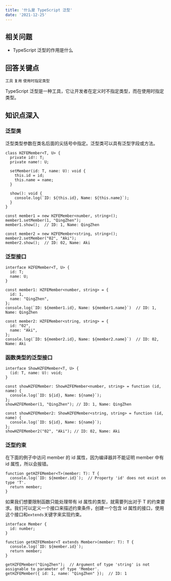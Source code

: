 ```yaml
---
title: '什么是 TypeScript 泛型'
date: '2021-12-25'
---
```


## 相关问题

- TypeScript 泛型的作用是什么

## 回答关键点

`工具` `复用` `使用时指定类型`

TypeScript 泛型是一种工具，它让开发者在定义时不指定类型，而在使用时指定类型。

## 知识点深入

### 泛型类

泛型类型参数在类名后面的尖括号中指定。泛型类可以具有泛型字段或方法。

```tsx
class HZFEMember<T, U> {
  private id!: T;
  private name!: U;

  setMember(id: T, name: U): void {
    this.id = id;
    this.name = name;
  }

  show(): void {
    console.log(`ID: ${this.id}, Name: ${this.name}`);
  }
}

const member1 = new HZFEMember<number, string>();
member1.setMember(1, "QingZhen");
member1.show();  // ID: 1, Name: QingZhen

const member2 = new HZFEMember<string, string>();
member2.setMember("02", "Aki");
member2.show();  // ID: 02, Name: Aki
```

### 泛型接口

```tsx
interface HZFEMember<T, U> {
  id: T;
  name: U;
}

const member1: HZFEMember<number, string> = {
  id: 1,
  name: "QingZhen",
};
console.log(`ID: ${member1.id}, Name: ${member1.name}`)  // ID: 1, Name: QingZhen

const member2: HZFEMember<string, string> = {
  id: "02",
  name: "Aki",
};
console.log(`ID: ${member2.id}, Name: ${member2.name}`)  // ID: 02, Name: Aki
```

### 函数类型的泛型接口

```tsx
interface ShowHZFEMember<T, U> {
  (id: T, name: U): void;
}

const showHZFEMember: ShowHZFEMember<number, string> = function (id, name) {
  console.log(`ID: ${id}, Name: ${name}`);
};
showHZFEMember(1, "QingZhen"); // ID: 1, Name: QingZhen

const showHZFEMember2: ShowHZFEMember<string, string> = function (id, name) {
  console.log(`ID: ${id}, Name: ${name}`);
};
showHZFEMember2("02", "Aki"); // ID: 02, Name: Aki
```

### 泛型约束

在下面的例子中访问 member 的 id 属性，因为编译器并不能证明 member 中有 id 属性，所以会报错。

```tsx
function getHZFEMember<T>(member: T): T {
  console.log(`ID: ${member.id}`);  // Property 'id' does not exist on type 'T'.
  return member;
}
```

如果我们想要限制函数只能处理带有 id 属性的类型，就需要列出对于 T 的约束要求。我们可以定义一个接口来描述约束条件，创建一个包含 id 属性的接口，使用这个接口和`extends`关键字来实现约束。

```tsx
interface Member {
  id: number;
}

function getHZFEMember<T extends Member>(member: T): T {
  console.log(`ID: ${member.id}`);
  return member;
}

getHZFEMember("QingZhen");  // Argument of type 'string' is not assignable to parameter of type 'Member'.
getHZFEMember({ id: 1, name: "QingZhen" });  // ID: 1
```